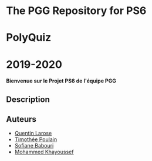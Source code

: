 # The PGG Repository for PS6
# PolyQuiz 
# 2019-2020


#### Bienvenue sur le Projet PS6 de l'équipe PGG

## Description

## Auteurs
- [Quentin Larose](https://github.com/QuentinLarose)
- [Timothée Poulain](https://github.com/TimotheePoulainPoly)
- [Sofiane Babouri]()
- [Mohammed Khayoussef]()

